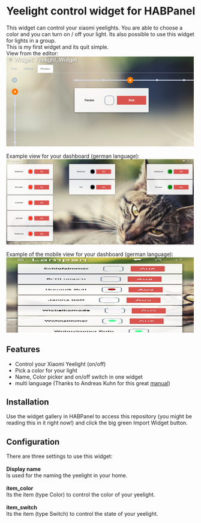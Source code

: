 # Yeelight control widget for HABPanel
This widget can control your xiaomi yeelights. You are able to choose a color and you can turn on / off your light.
Its also possible to use this widget for lights in a group.<br/>
This is my first widget and its quit simple.
<br/>
View from the editor:<br/>
<img src="images/show_widgetEditing.png" width="500" alt="Widget in editing mode" title="Widget in editing mode">

Example view for your dashboard (german language):<br/>
<img src="images/show_widgetExample.png" width="500" alt="Widget example usage" title="Widget example usage">

Example of the mobile view for your dashboard (german language):<br/>
<img src="images/show_widgetExampleModile.jpg" width="500" height="200" alt="Widget mobile example usage" title="Widget mobile example usage">
<br/>
## Features
* Control your Xiaomi Yeelight (on/off)
* Pick a color for your light
* Name, Color picker and on/off switch in one widget
* multi language (Thanks to Andreas Kuhn for this great [manual](https://community.openhab.org/t/habpanel-in-german-using-map-transformation/27818/6))

## Installation

Use the widget gallery in HABPanel to access this repository (you might be reading this in it right now!) 
and click the big green Import Widget button.

## Configuration

There are three settings to use this widget:<br/>
<br/>
**Display name**<br/>
Is used for the naming the yeelight in your home.<br/>
<br/>
**item_color**<br/>
Its the item (type Color) to control the color of your yeelight.<br/>
<br/>
**item_switch**<br/>
Its the item (type Switch) to control the state of your yeelight.<br/>